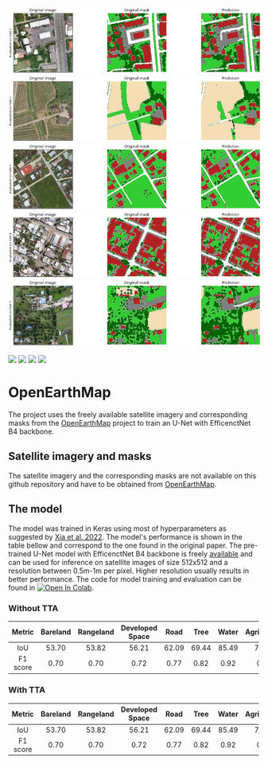 <img src="https://github.com/sebastianbahr/OpenEarthMap/blob/main/images/inference_CV1.png" alt="Title image 1" class="center" style="margin: 0px 0px 0px 0px; padding: 2px 2px 2px 2px;" />
<img src="https://github.com/sebastianbahr/OpenEarthMap/blob/main/images/inference_CV2.png" alt="Title image 2" class="center" style="margin: 0px 0px 0px 0px; padding: 2px 2px 2px 2px;" />
<img src="https://github.com/sebastianbahr/OpenEarthMap/blob/main/images/inference_CV3.png" alt="Title image 3" class="center" style="margin: 0px 0px 0px 0px; padding: 2px 2px 2px 2px;" />
<img src="https://github.com/sebastianbahr/OpenEarthMap/blob/main/images/inference_CV4.png" alt="Title image 4" class="center" style="margin: 0px 0px 0px 0px; padding: 2px 2px 2px 2px;" />
<img src="https://github.com/sebastianbahr/OpenEarthMap/blob/main/images/inference_CV5.png" alt="Title image 5" class="center" style="margin: 0px 0px 0px 0px; padding: 2px 2px 2px 2px;" />

<div align="left">

[![](https://img.shields.io/badge/Colab-white?logo=googlecolab)](#) 
[![](https://img.shields.io/badge/Tensorflow-white?logo=Tensorflow)](#)
[![](https://img.shields.io/badge/Keras-red?logo=Keras)](#)
[![](https://img.shields.io/badge/Python-white?logo=Python)](#)
 
</div>

# OpenEarthMap

The project uses the freely available satellite imagery and corresponding masks from the [OpenEarthMap](https://github.com/bao18/open_earth_map) project to train an U-Net with EfficenctNet B4 backbone.

## Satellite imagery and masks

The satellite imagery and the corresponding masks are not available on this github repository and have to be obtained from [OpenEarthMap](https://zenodo.org/record/7223446#.ZDlGF3ZBxaQ). 

## The model

The model was trained in Keras using most of hyperparameters as suggested by [Xia et al. 2022](https://arxiv.org/abs/2210.10732). The model's performance is shown in the table bellow and correspond to the one found in the original paper. The pre-trained U-Net model with EfficenctNet B4 backbone is freely [available]() and can be used for inference on satellite images of size 512x512 and a resolution between 0.5m-1m per pixel. Higher resolution usually results in better performance. The code for model training and evaluation can be found in [![Open In Colab](https://colab.research.google.com/assets/colab-badge.svg)](). 

### Without TTA
| Metric | Bareland | Rangeland | Developed Space | Road | Tree | Water | Agriculture | Building | Avg.|
|:---:|:---:|:---:|:---:|:---:|:---:|:---:|:---:|:---:|:---:|
| IoU    | 53.70 | 53.82 | 56.21 | 62.09 | 69.44 | 85.49 | 77.74 | 79.85 | 67.29 |
| F1 score | 0.70 | 0.70| 0.72 | 0.77 | 0.82 | 0.92 | 0.87 | 0.89 |0.80 |

### With TTA
| Metric | Bareland | Rangeland | Developed Space | Road | Tree | Water | Agriculture | Building | Avg.|
|:---:|:---:|:---:|:---:|:---:|:---:|:---:|:---:|:---:|:---:|
| IoU    | 53.70 | 53.82 | 56.21 | 62.09 | 69.44 | 85.49 | 77.74 | 79.85 | 67.29 |
| F1 score | 0.70 | 0.70| 0.72 | 0.77 | 0.82 | 0.92 | 0.87 | 0.89 |0.80 |





